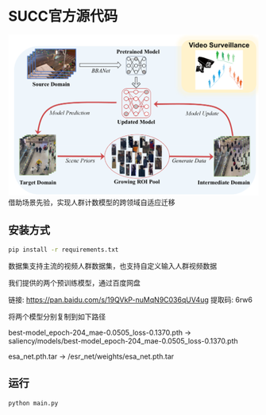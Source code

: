 # SUCC官方源代码

![image-20240509105906087.png](teaser%2Fimage-20240509105906087.png)
借助场景先验，实现人群计数模型的跨领域自适应迁移


## 安装方式

```sh
pip install -r requirements.txt
```

数据集支持主流的视频人群数据集，也支持自定义输入人群视频数据




我们提供的两个预训练模型，通过百度网盘

链接: https://pan.baidu.com/s/19QVkP-nuMqN9C036qUV4ug 提取码: 6rw6 



将两个模型分别复制到如下路径

best-model_epoch-204_mae-0.0505_loss-0.1370.pth -> saliency/models/best-model_epoch-204_mae-0.0505_loss-0.1370.pth

esa_net.pth.tar -> /esr_net/weights/esa_net.pth.tar



## 运行

```sh
python main.py
```

